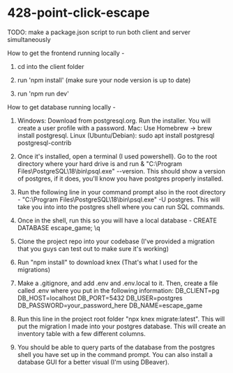 # 428-point-click-escape

TODO: make a package.json script to run both client and server simultaneously

How to get the frontend running locally -

1. cd into the client folder

2. run 'npm install' (make sure your node version is up to date)

3. run 'npm run dev'

How to get database running locally -

1. Windows: Download from postgresql.org. Run the installer. You will create a user profile with a password.
   Mac: Use Homebrew → brew install postgresql.
   Linux (Ubuntu/Debian): sudo apt install postgresql postgresql-contrib

2. Once it's installed, open a terminal (I used powershell). Go to the root directory where your hard drive is and run & "C:\Program Files\PostgreSQL\18\bin\psql.exe" --version. This should show a version of postgres, if it does, you'll know you have postgres properly installed.

3. Run the following line in your command prompt also in the root directory - "C:\Program Files\PostgreSQL\18\bin\psql.exe" -U postgres. This will take you into into the postgres shell where you can run SQL commands.

4. Once in the shell, run this so you will have a local database -
   CREATE DATABASE escape_game;
   \q

5. Clone the project repo into your codebase (I've provided a migration that you guys can test out to make sure it's working)

6. Run "npm install" to download knex (That's what I used for the migrations)

7. Make a .gitignore, and add .env and .env.local to it. Then, create a file called .env where you put in the following information:
   DB_CLIENT=pg
   DB_HOST=localhost
   DB_PORT=5432
   DB_USER=postgres
   DB_PASSWORD=your_password_here
   DB_NAME=escape_game

8. Run this line in the project root folder "npx knex migrate:latest". This will put the migration I made into your postgres database. This will create an inventory table with a few different columns.

9. You should be able to query parts of the database from the postgres shell you have set up in the command prompt. You can also install a database GUI for a better visual (I'm using DBeaver).
